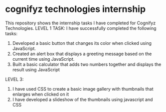 # cognifyz technologies internship
This repository shows the internship tasks I have completed for Cognifyz Technologies.
LEVEL 1 TASK:
I have successfully completed the following tasks:

1. Developed a basic button that changes its color when clicked using JavaScript.
2. Created an alert box that displays a greeting message based on the current time using JavaScript.
3. Built a basic calculator that adds two numbers together and displays the result using JavaScript

LEVEL 3:
1. I have used CSS to create a basic image gallery with thumbnails that enlarges when clicked on it 
2. I have developed a slideshow of the thumbnails using javascript and CSS
